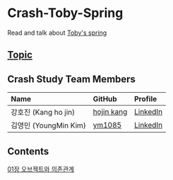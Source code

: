 # Crash-Toby-Spring

Read and talk about [Toby's spring](https://product.kyobobook.co.kr/detail/S000000935360)

## [Topic]()

## Crash Study Team Members

| **Name**               | **GitHub**                                    | **Profile**                                                     |
| :--------------------- | :-------------------------------------------- | :-------------------------------------------------------------- |
| 강호진 (Kang ho jin)   | [hojin kang](https://github.com/Jimmykang1210)     | [LinkedIn]()              |
| 김영민 (YoungMin Kim)  | [ym1085](https://github.com/ym1085)           | [LinkedIn](https://www.linkedin.com/in/youngmin-kim-1a245019a/) |

## Contents


[01장 오브젝트와 의존관계](./01장/README.md)
